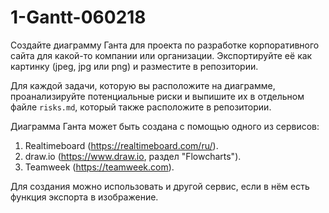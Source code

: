 # 1-Gantt-060218

Создайте диаграмму Ганта для проекта по разработке корпоративного сайта для какой-то компании или организации. Экспортируйте её как картинку (jpeg, jpg или png) и разместите в репозитории. 

Для каждой задачи, которую вы расположите на диаграмме, проанализируйте потенциальные риски и выпишите их в отдельном файле `risks.md`, который также расположите в репозитории.

Диаграмма Ганта может быть создана с помощью одного из сервисов: 
1. Realtimeboard (https://realtimeboard.com/ru/).
2. draw.io (https://www.draw.io, раздел "Flowcharts").
3. Teamweek (https://teamweek.com).

Для создания можно использовать и другой сервис, если в нём есть функция экспорта в изображение.
